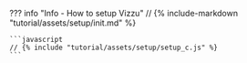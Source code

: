 ??? info "Info - How to setup Vizzu"
    // {% include-markdown "tutorial/assets/setup/init.md" %}

    ```javascript
    // {% include "tutorial/assets/setup/setup_c.js" %}
    ```
